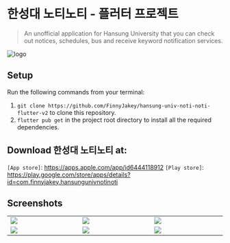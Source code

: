 # 한성대 노티노티 - 플러터 프로젝트
> An unofficial application for Hansung University that you can check out notices, schedules, bus and receive keyword notification services.

![logo](https://github.com/FinnyJakey/hansung-univ-noti-noti-flutter-v2/assets/71024092/44bcca86-eae5-44c9-b0ff-7c5905c05a58)

## Setup

Run the following commands from your terminal:
1. `git clone https://github.com/FinnyJakey/hansung-univ-noti-noti-flutter-v2` to clone this repository.
2. `flutter pub get` in the project root directory to install all the required dependencies.

## Download 한성대 노티노티 at:
`[App store]`: https://apps.apple.com/app/id6444118912
`[Play store]`: https://play.google.com/store/apps/details?id=com.finnyjakey.hansungunivnotinoti

## Screenshots
<table width="100%">
  <tbody>
    <tr>
      <td width="1%"><img src="https://github.com/FinnyJakey/hansung-univ-noti-noti-flutter-v2/assets/71024092/2e0e62dc-1ee1-43b1-b44d-bfa2336bae4b"/></td>
      <td width="1%"><img src="https://github.com/FinnyJakey/hansung-univ-noti-noti-flutter-v2/assets/71024092/56dfc43c-caac-4f6e-857a-01834194c88b"/></td>
       <td width="1%"><img src="https://github.com/FinnyJakey/hansung-univ-noti-noti-flutter-v2/assets/71024092/1ddf7df6-f157-492e-8e62-015cc8490bad"/></td>
    </tr>
    <tr>
      <td width="1%"><img src="https://github.com/FinnyJakey/hansung-univ-noti-noti-flutter-v2/assets/71024092/8cd6be30-75b4-47d3-bb37-4dfede25321a"/></td>
      <td width="1%"><img src="https://github.com/FinnyJakey/hansung-univ-noti-noti-flutter-v2/assets/71024092/75a59721-5f79-43b3-8707-20b7ed1f04ab"/></td>
       <td width="1%"><img src="https://github.com/FinnyJakey/hansung-univ-noti-noti-flutter-v2/assets/71024092/d2a02dc1-e032-42a1-a5ed-a16933541b23"/></td>
    </tr>
  </tbody>
</table>
